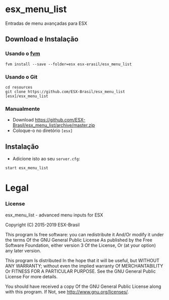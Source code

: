 # esx_menu_list
Entradas de menu avançadas para ESX

## Download e Instalação

### Usando o [fvm](https://github.com/qlaffont/fvm-installer)
```
fvm install --save --folder=esx esx-erasil/esx_menu_list
```

### Usando o Git
```
cd resources
git clone https://github.com/ESX-Brasil/esx_menu_list [esx]/esx_menu_list
```

### Manualmente
- Download https://github.com/ESX-Brasil/esx_menu_list/archive/master.zip
- Coloque-o no diretório `[esx]`

## Instalação
- Adicione isto ao seu `server.cfg`:

```
start esx_menu_list
```

# Legal
### License
esx_menu_list - advanced menu inputs for ESX

Copyright (C) 2015-2019 ESX-Brasil

This program Is free software: you can redistribute it And/Or modify it under the terms Of the GNU General Public License As published by the Free Software Foundation, either version 3 Of the License, Or (at your option) any later version.

This program Is distributed In the hope that it will be useful, but WITHOUT ANY WARRANTY; without even the implied warranty Of MERCHANTABILITY Or FITNESS FOR A PARTICULAR PURPOSE. See the GNU General Public License For more details.

You should have received a copy Of the GNU General Public License along with this program. If Not, see http://www.gnu.org/licenses/.
